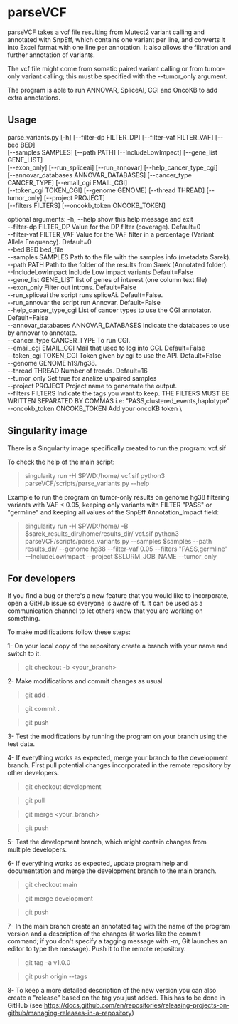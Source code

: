 # parseVCF

parseVCF takes a vcf file resulting from Mutect2 variant calling and annotated with SnpEff, which contains one variant per line, and converts it into Excel format with one line per annotation. It also allows the filtration and further annotation of variants.

The vcf file might come from somatic paired variant calling or from tumor-only variant calling; this must be specified with the --tumor_only argument.

The program is able to run ANNOVAR, SpliceAI, CGI and OncoKB to add extra annotations.


## Usage

parse_variants.py [-h] [--filter-dp FILTER_DP] [--filter-vaf FILTER_VAF] [--bed BED] \
		  [--samples SAMPLES] [--path PATH] [--IncludeLowImpact] [--gene_list GENE_LIST] \
                  [--exon_only] [--run_spliceai] [--run_annovar] [--help_cancer_type_cgi] \
                  [--annovar_databases ANNOVAR_DATABASES] [--cancer_type CANCER_TYPE] [--email_cgi EMAIL_CGI] \
                  [--token_cgi TOKEN_CGI] [--genome GENOME] [--thread THREAD] [--tumor_only] [--project PROJECT] \
		  [--filters FILTERS] [--oncokb_token ONCOKB_TOKEN]

optional arguments:
  -h, --help              show this help message and exit \
  --filter-dp FILTER_DP   Value for the DP filter (coverage). Default=0 \
  --filter-vaf FILTER_VAF Value for the VAF filter in a percentage (Variant Allele Frequency). Default=0 \
  --bed BED               bed_file \
  --samples SAMPLES       Path to the file with the samples info (metadata Sarek). \
  --path PATH             Path to the folder of the results from Sarek (Annotated folder). \
  --IncludeLowImpact      Include Low impact variants Default=False \
  --gene_list GENE_LIST   list of genes of interest (one column text file) \
  --exon_only             Filter out introns. Default=False \
  --run_spliceai          the script runs spliceAi. Default=False. \
  --run_annovar           the script run Annovar. Default=False \
  --help_cancer_type_cgi  List of cancer types to use the CGI annotator. Default=False \
  --annovar_databases ANNOVAR_DATABASES Indicate the databases to use by annovar to annotate. \
  --cancer_type CANCER_TYPE To run CGI. \
  --email_cgi EMAIL_CGI Mail that used to log into CGI. Default=False \
  --token_cgi TOKEN_CGI Token given by cgi to use the API. Default=False \
  --genome GENOME       h19/hg38. \
  --thread THREAD       Number of treads. Default=16 \
  --tumor_only          Set true for analize unpaired samples \
  --project PROJECT     Project name to genereate the output. \
  --filters FILTERS     Indicate the tags you want to keep. THE FILTERS MUST BE WRITTEN SEPARATED BY COMMAS i.e: "PASS,clustered_events,haplotype" \
  --oncokb_token ONCOKB_TOKEN Add your oncoKB token \


## Singularity image

There is a Singularity image specifically created to run the program: vcf.sif


To check the help of the main script:

> singularity run -H $PWD:/home/ vcf.sif python3 parseVCF/scripts/parse_variants.py --help


Example to run the program on tumor-only results on genome hg38 filtering variants with VAF < 0.05, keeping only variants with FILTER "PASS" or "germline" and keeping all values of the SnpEff Annotation_Impact field:

> singularity run -H $PWD:/home/ -B $sarek_results_dir:/home/results_dir/ vcf.sif python3 parseVCF/scripts/parse_variants.py --samples $samples --path results_dir/ --genome hg38 --filter-vaf 0.05 --filters "PASS,germline" --IncludeLowImpact --project $SLURM_JOB_NAME --tumor_only



## For developers

If you find a bug or there's a new feature that you would like to incorporate, open a GitHub issue so everyone is aware of it. It can be used as a communication channel to let others know that you are working on something.

To make modifications follow these steps:

1- On your local copy of the repository create a branch with your name and switch to it.

> git checkout -b <your_branch>


2- Make modifications and commit changes as usual.

> git add .

> git commit .

> git push


3- Test the modifications by running the program on your branch using the test data.


4- If everything works as expected, merge your branch to the development branch. First pull potential changes incorporated in the remote repository by other developers.

> git checkout development

> git pull

> git merge <your_branch>

> git push


5- Test the development branch, which might contain changes from multiple developers.


6- If everything works as expected, update program help and documentation and merge the development branch to the main branch.

> git checkout main

> git merge development

> git push


7- In the main branch create an annotated tag with the name of the program version and a description of the changes (it works like the commit command; if you don't specify a tagging message with -m, Git launches an editor to type the message). Push it to the remote repository.

> git tag -a v1.0.0

> git push origin --tags


8- To keep a more detailed description of the new version you can also create a "release" based on the tag you just added. This has to be done in GitHub (see https://docs.github.com/en/repositories/releasing-projects-on-github/managing-releases-in-a-repository)


